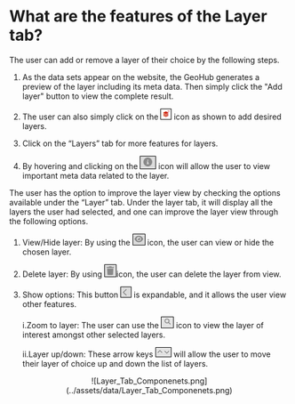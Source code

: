 # What are the features of the Layer tab?

The user can add or remove a layer of their choice by the following steps.

1. As the data sets appear on the website, the GeoHub generates a preview of the layer including its meta data. Then simply click the "Add layer" button to view the complete result.

2. The user can also simply click on the ![Add_remove_layer_icon.png](../assets/data/Add_remove_layer_icon.png) icon as shown to add desired layers.

3. Click on the “Layers” tab for more features for layers.

4. By hovering and clicking on the ![Layer_Information.png](../assets/data/Layer_Information.png) icon will allow the user to view important meta data related to the layer.

The user has the option to improve the layer view by checking the options available under the “Layer” tab. Under the layer tab, it will display all the layers the user had selected, and one can improve the layer view through the following options.

1.  View/Hide layer: By using the ![Layer_Hide.png](../assets/data/Layer_Hide.png) icon, the user can view or hide the chosen layer.

2.  Delete layer: By using ![Layer_Delete.png](../assets/data/Layer_Delete.png)icon, the user can delete the layer from view.

3.  Show options: This button ![Layer_Options.png](../assets/data/Layer_Options.png) is expandable, and it allows the user view other features.

    i.Zoom to layer: The user can use the ![Layer_Zoom_to_Layer.png](../assets/data/Layer_Zoom_to_Layer.png) icon to view the layer of interest amongst other selected layers.

    ii.Layer up/down: These arrow keys ![Layer_Up_Down.png](../assets/data/Layer_Up_Down.png) will allow the user to move their layer of choice up and down the list of layers.

<center> ![Layer_Tab_Componenets.png](../assets/data/Layer_Tab_Componenets.png)
